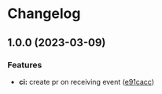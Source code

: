 # Changelog

## 1.0.0 (2023-03-09)


### Features

* **ci:** create pr on receiving event ([e91cacc](https://github.com/evantill/plantuml-test-server/commit/e91caccfdd0f3df3a3086b47a8b8813dea42622a))
